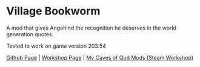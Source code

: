 # Village Bookworm

A mod that gives Angohind the recognition he deserves in the world generation quotes.

Tested to work on game version 203.54

[Github Page](https://github.com/librarianmage/VillageBookworm) \| [Workshop Page](https://steamcommunity.com/sharedfiles/filedetails/?id=2820481647) \| [My Caves of Qud Mods (Steam Workshop)](https://steamcommunity.com/profiles/76561198836298826/myworkshopfiles/?appid=333640)
